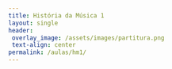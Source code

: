 ```yaml
---
title: História da Música 1
layout: single
header:
 overlay_image: /assets/images/partitura.png
 text-align: center
permalink: /aulas/hm1/
---
```

